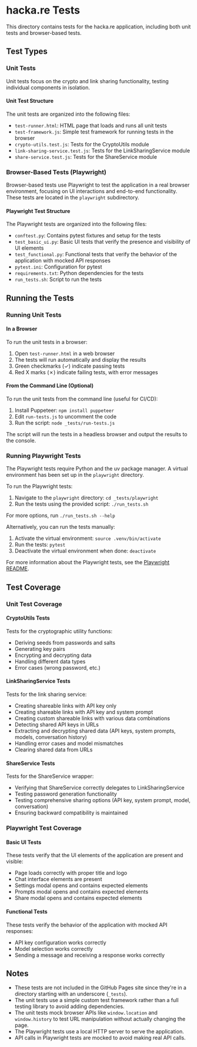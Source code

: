 # hacka.re Tests

This directory contains tests for the hacka.re application, including both unit tests and browser-based tests.

## Test Types

### Unit Tests

Unit tests focus on the crypto and link sharing functionality, testing individual components in isolation.

#### Unit Test Structure

The unit tests are organized into the following files:

- `test-runner.html`: HTML page that loads and runs all unit tests
- `test-framework.js`: Simple test framework for running tests in the browser
- `crypto-utils.test.js`: Tests for the CryptoUtils module
- `link-sharing-service.test.js`: Tests for the LinkSharingService module
- `share-service.test.js`: Tests for the ShareService module

### Browser-Based Tests (Playwright)

Browser-based tests use Playwright to test the application in a real browser environment, focusing on UI interactions and end-to-end functionality. These tests are located in the `playwright` subdirectory.

#### Playwright Test Structure

The Playwright tests are organized into the following files:

- `conftest.py`: Contains pytest fixtures and setup for the tests
- `test_basic_ui.py`: Basic UI tests that verify the presence and visibility of UI elements
- `test_functional.py`: Functional tests that verify the behavior of the application with mocked API responses
- `pytest.ini`: Configuration for pytest
- `requirements.txt`: Python dependencies for the tests
- `run_tests.sh`: Script to run the tests

## Running the Tests

### Running Unit Tests

#### In a Browser

To run the unit tests in a browser:

1. Open `test-runner.html` in a web browser
2. The tests will run automatically and display the results
3. Green checkmarks (✓) indicate passing tests
4. Red X marks (✗) indicate failing tests, with error messages

#### From the Command Line (Optional)

To run the unit tests from the command line (useful for CI/CD):

1. Install Puppeteer: `npm install puppeteer`
2. Edit `run-tests.js` to uncomment the code
3. Run the script: `node _tests/run-tests.js`

The script will run the tests in a headless browser and output the results to the console.

### Running Playwright Tests

The Playwright tests require Python and the uv package manager. A virtual environment has been set up in the `playwright` directory.

To run the Playwright tests:

1. Navigate to the `playwright` directory: `cd _tests/playwright`
2. Run the tests using the provided script: `./run_tests.sh`

For more options, run `./run_tests.sh --help`

Alternatively, you can run the tests manually:

1. Activate the virtual environment: `source .venv/bin/activate`
2. Run the tests: `pytest`
3. Deactivate the virtual environment when done: `deactivate`

For more information about the Playwright tests, see the [Playwright README](_tests/playwright/README.md).

## Test Coverage

### Unit Test Coverage

#### CryptoUtils Tests

Tests for the cryptographic utility functions:

- Deriving seeds from passwords and salts
- Generating key pairs
- Encrypting and decrypting data
- Handling different data types
- Error cases (wrong password, etc.)

#### LinkSharingService Tests

Tests for the link sharing service:

- Creating shareable links with API key only
- Creating shareable links with API key and system prompt
- Creating custom shareable links with various data combinations
- Detecting shared API keys in URLs
- Extracting and decrypting shared data (API keys, system prompts, models, conversation history)
- Handling error cases and model mismatches
- Clearing shared data from URLs

#### ShareService Tests

Tests for the ShareService wrapper:

- Verifying that ShareService correctly delegates to LinkSharingService
- Testing password generation functionality
- Testing comprehensive sharing options (API key, system prompt, model, conversation)
- Ensuring backward compatibility is maintained

### Playwright Test Coverage

#### Basic UI Tests

These tests verify that the UI elements of the application are present and visible:

- Page loads correctly with proper title and logo
- Chat interface elements are present
- Settings modal opens and contains expected elements
- Prompts modal opens and contains expected elements
- Share modal opens and contains expected elements

#### Functional Tests

These tests verify the behavior of the application with mocked API responses:

- API key configuration works correctly
- Model selection works correctly
- Sending a message and receiving a response works correctly

## Notes

- These tests are not included in the GitHub Pages site since they're in a directory starting with an underscore (`_tests`).
- The unit tests use a simple custom test framework rather than a full testing library to avoid adding dependencies.
- The unit tests mock browser APIs like `window.location` and `window.history` to test URL manipulation without actually changing the page.
- The Playwright tests use a local HTTP server to serve the application.
- API calls in Playwright tests are mocked to avoid making real API calls.
